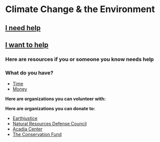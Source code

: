 # Climate Change & the Environment

## [I need help](#need_help)

## [I want to help](#want_to_help)

### <a name="need_help"></a>Here are resources if you or someone you know needs help

### <a name="want_to_help"></a>What do you have?

* [Time](#give_time)
* [Money](#give_money)

**<a name="give_time"></a> Here are organizations you can volunteer with:**

**<a name="give_money"></a> Here are organizations you can donate to:**
* [Earthjustice](http://earthjustice.org/)
* [Natural Resources Defense Council](https://www.nrdc.org/)
* [Acadia Center](http://acadiacenter.org/)
* [The Conservation Fund](http://www.conservationfund.org/)
